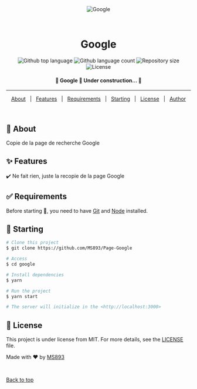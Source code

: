 <div align="center" id="top"> 
  <img src="./.github/app.gif" alt="Google" />

  &#xa0;

  <!-- <a href="https://google.netlify.app">Demo</a> -->
</div>

<h1 align="center">Google</h1>

<p align="center">
  <img alt="Github top language" src="https://img.shields.io/github/languages/top/MS893/google?color=56BEB8">
  <img alt="Github language count" src="https://img.shields.io/github/languages/count/MS893/google?color=56BEB8">
  <img alt="Repository size" src="https://img.shields.io/github/repo-size/MS893/google?color=56BEB8">
  <img alt="License" src="https://img.shields.io/github/license/MS893/google?color=56BEB8">
</p>

<!-- Status -->

<h4 align="center"> 
	🚧  Google 🚀 Under construction...  🚧
</h4> 

<hr>

<p align="center">
  <a href="#dart-about">About</a> &#xa0; | &#xa0; 
  <a href="#sparkles-features">Features</a> &#xa0; | &#xa0;
  <a href="#white_check_mark-requirements">Requirements</a> &#xa0; | &#xa0;
  <a href="#checkered_flag-starting">Starting</a> &#xa0; | &#xa0;
  <a href="#memo-license">License</a> &#xa0; | &#xa0;
  <a href="https://github.com/{{YOUR_GITHUB_USERNAME}}" target="_blank">Author</a>
</p>

<br>

## :dart: About ##

Copie de la page de recherche Google

## :sparkles: Features ##

:heavy_check_mark: Ne fait rien, juste la recopie de la page Google

## :white_check_mark: Requirements ##

Before starting :checkered_flag:, you need to have [Git](https://git-scm.com) and [Node](https://nodejs.org/en/) installed.

## :checkered_flag: Starting ##

```bash
# Clone this project
$ git clone https://github.com/MS893/Page-Google

# Access
$ cd google

# Install dependencies
$ yarn

# Run the project
$ yarn start

# The server will initialize in the <http://localhost:3000>
```

## :memo: License ##

This project is under license from MIT. For more details, see the [LICENSE](LICENSE.md) file.


Made with :heart: by <a href="https://github.com/MS893" target="_blank">MS893</a>

&#xa0;

<a href="#top">Back to top</a>
